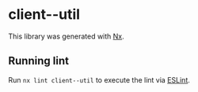 # client--util

This library was generated with [Nx](https://nx.dev).

## Running lint

Run `nx lint client--util` to execute the lint via [ESLint](https://eslint.org/).
